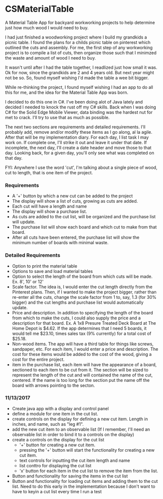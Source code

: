 # CSMaterialTable
A Material Table App for backyard workworking projects to help determine just how much wood I would need to buy.  

I had just finished a woodworking project where I build my grandkids a picnic table. I found the plans for a
childs picnic table on pinterest which outlined the cuts and assembly. For me, the first step of any workworking
project is to compile a list of cuts, then organize those such that I minimzed the waste and amount of wood I need to buy.  

It wasn't until after I had the table together, I readlized just how small it was.  Ok for now, since the grandkids
are 2 and 4 years old.  But next year might not be so. So, found myself wishing I'd made the table a wee bit bigger.  

While re-thinking the project, I found myself wishing I had an app to do all this for me, and the idea for the Material
Table App was born.  

I decided to do this one in C#. I've been doing alot of Java lately and decided I needed to knock the rust off my C#
skills. Back when I was doing C# for the Solid Edge Mobile Viewer, data binding was the hardest nut for met to crack.
I'll try to use that as much as possible.  

The next two sections are requirements and detailed requirements.  I'll probably add, remove and/or modify these items
as I go along, al la agile.  After that will be my implementation diary.  For each day, I list task I may work on.  If
complete one, I'll strike it out and leave it under that date. If incomplete, the next day, I'll create a date header
and move those to that day.  Looking back, for a given day, you'll only see what was completed on that day.

FYI: Anywhere I use the word 'cut', I'm talking about a single piece of wood, cut to length, that is one item of the project.

### Requirements
* A '+' button by which a new cut can be added to the project
* The display will show a list of cuts, growing as cuts are added.
* Each cut will have a length and name
* The display will show a purchase list.
* As cuts are added to the cut list, will be organized and the purchase list will update.
* The purchase list will show each board and which cut to make from that board.
* After all cuts have been entered, the purchase list will show the minimum number of boards with minimal waste.  

### Detailed Requirements
* Option to print the material table
* Options to save and load material tables
* Option to select the length of the board from which cuts will be made. Ex. 8', 10' or 12'
* Scale factor.  The idea is, I would enter the cut length directly from the Pinterest plans. Then, if I wanted to make
the project bigger, rather than re-enter all the cuts, change the scale factor from 1 to, say, 1.3 (for 30% bigger) and
the cut lengths and purchase list would automatically update.
* Price and description.  In addition to specifying the length of the board from which to make the cuts, I could also
supply the price and a description for that board. Ex.  A 1x8 Presure Treated Deck Board at The Home Depot is $4.62.
If the app determines that I need 5 boards, it would tell me $23.10, times sales tax (9% currently) for a total cost of $25.18.
* Non-wood items.  The app will have a third table for things like screws, sandpaper, etc.  For each item, I would enter
a price and description.  The cost for these items would be added to the cost of the wood, giving a cost for the entire project. 
* item in the purchase list, each item will have the appearance of a board, sectioned to each item to be cut from it.  The 
section will be sized to represent the length of the cut and will contained the name of the cut, centered.  If the name is
too long for the section put the name off the board with arrows pointing to the secton.

### 11/13/2017
* Create java app with a display and control panel
* define a module for one item in the cut list.
* create controls on the display for defining a new cut item. Length in inches, and name, such as "leg #1".
* add the new cut item to an observable list (If I remember, I'll need an observable list in order to bind it to a controls
on the display)
* create a controls on the display for the cut list
  * '+' button for creating a new cut item.
  * pressing the '+' button will start the functionality for creating a new cut item.
  * text controls for inputting the cut item length and name
  * list conttro for displaying the cut list
  * 'x' button for each item in the cut list to remove the item from the list.
* Button and functionality for saving the items in the cut list
* Button and functionality for loading cut items and adding them to the cut list.  Need to do this early in the implementation
because I don't want to have to keyin a cut list every time I run a test